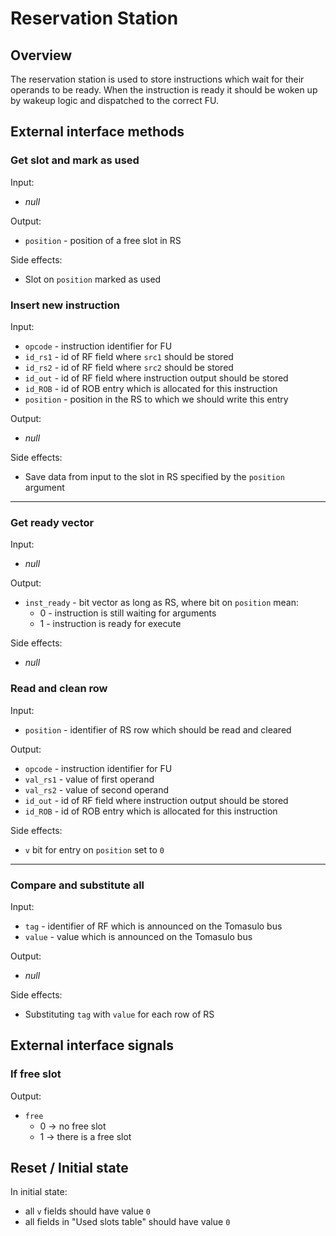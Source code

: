 # Reservation Station

## Overview

The reservation station is used to store instructions which wait for their operands to be ready.  When the instruction
is ready it should be woken up by wakeup logic and dispatched to the correct FU.


## External interface methods

### Get slot and mark as used

Input:
- *null*

Output:
- `position` - position of a free slot in RS

Side effects:
- Slot on `position` marked as used


### Insert new instruction

Input:
- `opcode` - instruction identifier for FU
- `id_rs1` - id of RF field where `src1` should be stored
- `id_rs2` - id of RF field where `src2` should be stored
- `id_out` - id of RF field where instruction output should be stored
- `id_ROB` - id of ROB entry which is allocated for this instruction
- `position` - position in the RS to which we should write this entry

Output:
- *null*

Side effects:
- Save data from input to the slot in RS specified by the `position` argument

----

### Get ready vector

Input:
- *null*

Output:
- `inst_ready` - bit vector as long as RS, where bit on `position` mean:
  - 0 - instruction is still waiting for arguments
  - 1 - instruction is ready for execute

Side effects:
- *null*

### Read and clean row

Input:
- `position` - identifier of RS row which should be read and cleared

Output:
- `opcode` - instruction identifier for FU
- `val_rs1` - value of first operand
- `val_rs2` - value of second operand
- `id_out` - id of RF field where instruction output should be stored
- `id_ROB` - id of ROB entry which is allocated for this instruction

Side effects:
- `v` bit for entry on `position` set to `0`

----

### Compare and substitute all

Input:
- `tag` - identifier of RF which is announced on the Tomasulo bus
- `value` - value which is announced on the Tomasulo bus

Output:
- *null*

Side effects:
- Substituting `tag` with `value` for each row of RS


## External interface signals

### If free slot

Output:
- `free`
  - 0 -> no free slot
  - 1 -> there is a free slot



## Reset / Initial state

In initial state:
- all `v` fields should have value `0`
- all fields in "Used slots table" should have value `0`
